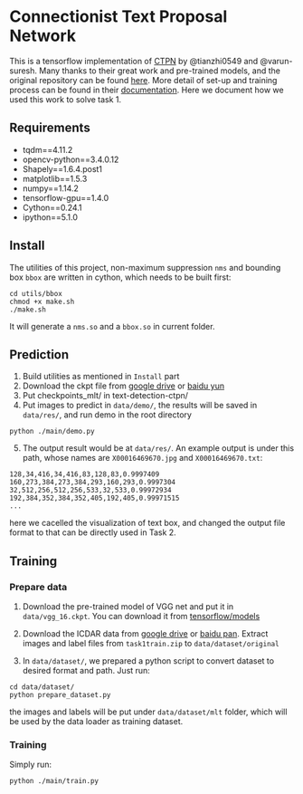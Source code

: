# Connectionist Text Proposal Network

This is a tensorflow implementation of [CTPN](https://arxiv.org/abs/1609.03605) by @tianzhi0549 and @varun-suresh. Many thanks to their great work and pre-trained models, and the original repository can be found [here](https://github.com/tianzhi0549/CTPN.git). More detail of set-up and training process can be found in their [documentation](https://github.com/tianzhi0549/CTPN/blob/master/README.md). Here we document how we used this work to solve task 1.

## Requirements
- tqdm==4.11.2
- opencv-python==3.4.0.12
- Shapely==1.6.4.post1
- matplotlib==1.5.3
- numpy==1.14.2
- tensorflow-gpu==1.4.0
- Cython==0.24.1
- ipython==5.1.0

## Install
The utilities of this project, non-maximum suppression `nms` and bounding box `bbox` are written in cython, which needs to be built first:
```shell
cd utils/bbox
chmod +x make.sh
./make.sh
```
It will generate a `nms.so` and a `bbox.so` in current folder.

## Prediction
1.  Build utilities as mentioned in `Install` part
2. Download the ckpt file from [google drive](https://drive.google.com/file/d/1HcZuB_MHqsKhKEKpfF1pEU85CYy4OlWO/view?usp=sharing) or [baidu yun](https://pan.baidu.com/s/1BNHt_9fiqRPGmEXPaxaFXw)
3. Put checkpoints_mlt/ in text-detection-ctpn/
4. Put images to predict in `data/demo/`, the results will be saved in `data/res/`, and run demo in the root directory 

```shell
python ./main/demo.py
```
5. The output result would be at `data/res/`. An example output is under this path, whose names are `X00016469670.jpg` and `X00016469670.txt`:
```
128,34,416,34,416,83,128,83,0.9997409
160,273,384,273,384,293,160,293,0.9997304
32,512,256,512,256,533,32,533,0.99972934
192,384,352,384,352,405,192,405,0.99971515
...
```
here we cacelled the visualization of text box, and changed the output file format to that can be directly used in Task 2.

## Training
### Prepare data
1.  Download the pre-trained model of VGG net and put it in `data/vgg_16.ckpt`. You can download it from [tensorflow/models](https://github.com/tensorflow/models/tree/1af55e018eebce03fb61bba9959a04672536107d/research/slim)

2. Download the ICDAR data from [google drive](https://rrc.cvc.uab.es/?com=downloads&action=download&ch=&f=aHR0cHM6Ly9kcml2ZS5nb29nbGUuY29tL29wZW4/aWQ9MVNoSXROV1h5aVkxdEZETTVXMDJiY2VIdUpqeWVlSmwy) or [baidu pan](https://rrc.cvc.uab.es/?com=downloads&action=download&ch=&f=aHR0cHM6Ly9wYW4uYmFpZHUuY29tL3MvMWE1N2VLQ1NxOFNWOE5qejgtak80V3cjbGlzdC9wYXRoPSUyRlNST0lFMjAxOSZwYXJlbnRQYXRoPSUyRg==). Extract images and label files from `task1train.zip` to `data/dataset/original`

3. In `data/dataset/`, we prepared a python script to convert dataset to desired format and path. Just run:
```shell
cd data/dataset/
python prepare_dataset.py
```
the images and labels will be put under `data/dataset/mlt` folder, which will be used by the data loader as training dataset.

### Training
Simply run:
```shell
python ./main/train.py
```